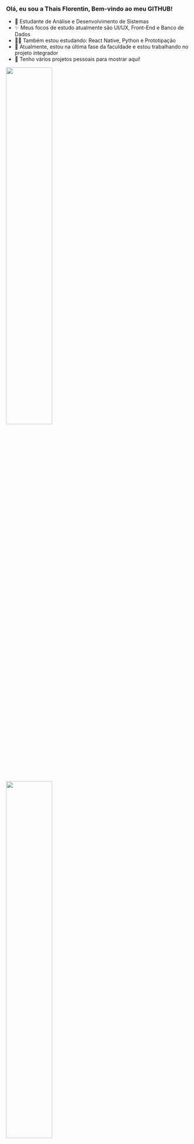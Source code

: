 ### Olá, eu sou a Thais Florentin, Bem-vindo ao meu GITHUB!

<ul>
  <li> 📝 Estudante de Análise e Desenvolvimento de Sistemas</li>
  <li> ✨ Meus focos de estudo atualmente são UI/UX, Front-End e Banco de Dados</li>
  <li> 👩‍💻 Também estou estudando: React Native, Python e Prototipação</li>
  <li> 🎉 Atualmente, estou na última fase da faculdade e estou trabalhando no projeto integrador</li>
  <li> 🤝 Tenho vários projetos pessoais para mostrar aqui!</li>
</ul>

<div>
  <img width="50%" src="https://github-readme-stats.vercel.app/api?username=LennyBla&show_icons=true&theme=material-palenight"/>
  <img width="50%" src="https://github-readme-stats.vercel.app/api/top-langs/?username=LennyBla&layout=compact&langs_count=168&theme=material-palenight"/>
</div>

#

### Stacks já vistas/estudando:
<div style="display: flex; justify-content: space-between;">
  <img height="80em" src="https://cdn.jsdelivr.net/gh/devicons/devicon/icons/java/java-original-wordmark.svg" />     
  <img height="80em" src="https://cdn.jsdelivr.net/gh/devicons/devicon/icons/javascript/javascript-original.svg" />    
  <img height="80em" src="https://cdn.jsdelivr.net/gh/devicons/devicon/icons/html5/html5-original-wordmark.svg" />
  <img height="80em" src="https://cdn.jsdelivr.net/gh/devicons/devicon/icons/mysql/mysql-original.svg" />
  <img height="60em" src="https://cdn.jsdelivr.net/gh/devicons/devicon/icons/c/c-plain.svg" />       
  <img height="80em" src="https://cdn.jsdelivr.net/gh/devicons/devicon/icons/flask/flask-original.svg" />     
  <img height="80em" src="https://cdn.jsdelivr.net/gh/devicons/devicon/icons/python/python-plain.svg" />  
  <img height="80em" src="https://cdn.jsdelivr.net/gh/devicons/devicon/icons/mongodb/mongodb-plain-wordmark.svg" />
  <img height="80em" src="https://cdn.jsdelivr.net/gh/devicons/devicon/icons/react/react-original.svg" />
</div>

#  

